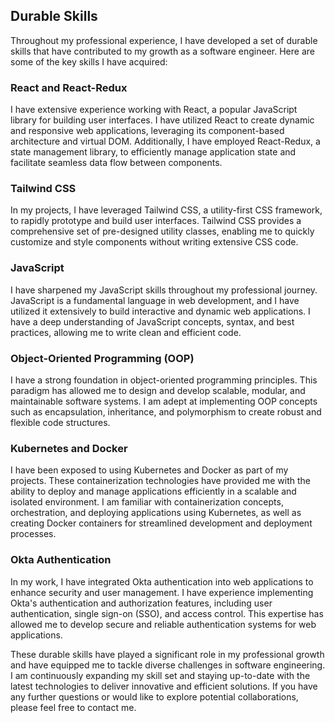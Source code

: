 ## Durable Skills

Throughout my professional experience, I have developed a set of durable skills that have contributed to my growth as a software engineer. Here are some of the key skills I have acquired:

### React and React-Redux

I have extensive experience working with React, a popular JavaScript library for building user interfaces. I have utilized React to create dynamic and responsive web applications, leveraging its component-based architecture and virtual DOM. Additionally, I have employed React-Redux, a state management library, to efficiently manage application state and facilitate seamless data flow between components.

### Tailwind CSS

In my projects, I have leveraged Tailwind CSS, a utility-first CSS framework, to rapidly prototype and build user interfaces. Tailwind CSS provides a comprehensive set of pre-designed utility classes, enabling me to quickly customize and style components without writing extensive CSS code.

### JavaScript

I have sharpened my JavaScript skills throughout my professional journey. JavaScript is a fundamental language in web development, and I have utilized it extensively to build interactive and dynamic web applications. I have a deep understanding of JavaScript concepts, syntax, and best practices, allowing me to write clean and efficient code.

### Object-Oriented Programming (OOP)

I have a strong foundation in object-oriented programming principles. This paradigm has allowed me to design and develop scalable, modular, and maintainable software systems. I am adept at implementing OOP concepts such as encapsulation, inheritance, and polymorphism to create robust and flexible code structures.

### Kubernetes and Docker

I have been exposed to using Kubernetes and Docker as part of my projects. These containerization technologies have provided me with the ability to deploy and manage applications efficiently in a scalable and isolated environment. I am familiar with containerization concepts, orchestration, and deploying applications using Kubernetes, as well as creating Docker containers for streamlined development and deployment processes.

### Okta Authentication

In my work, I have integrated Okta authentication into web applications to enhance security and user management. I have experience implementing Okta's authentication and authorization features, including user authentication, single sign-on (SSO), and access control. This expertise has allowed me to develop secure and reliable authentication systems for web applications.

These durable skills have played a significant role in my professional growth and have equipped me to tackle diverse challenges in software engineering. I am continuously expanding my skill set and staying up-to-date with the latest technologies to deliver innovative and efficient solutions. If you have any further questions or would like to explore potential collaborations, please feel free to contact me.
